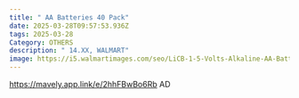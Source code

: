 ```yaml
---
title: " AA Batteries 40 Pack"
date: 2025-03-28T09:57:53.936Z
tags: 2025-03-28
Category: OTHERS
description: " 14.XX, WALMART"
image: https://i5.walmartimages.com/seo/LiCB-1-5-Volts-Alkaline-AA-Batteries-40-Pack-Long-Lasting-Alkaline-Double-a-Battery_5291ae33-5039-4d2e-b9a8-66da77fb03cb.c9546dcc830c93ceb48664b643337d5f.jpeg?odnHeight=640&odnWidth=640&odnBg=FFFFFF
---
```

https://mavely.app.link/e/2hhFBwBo6Rb   AD